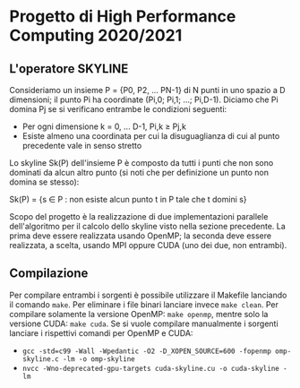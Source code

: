 # Progetto di High Performance Computing 2020/2021

## L'operatore SKYLINE
Consideriamo un insieme P = {P0, P2, ... PN-1} di N punti in uno spazio a D dimensioni; il punto Pi
ha coordinate (Pi,0; Pi,1; ...; Pi,D-1). Diciamo che Pi domina Pj se si verificano entrambe le
condizioni seguenti:
- Per ogni dimensione k = 0, ... D-1, Pi,k ≥ Pj,k
- Esiste almeno una coordinata per cui la disuguaglianza di cui al punto precedente vale in
senso stretto

Lo skyline Sk(P) dell'insieme P è composto da tutti i punti che non sono dominati da alcun altro
punto (si noti che per definizione un punto non domina se stesso):

Sk(P) = {s ∈ P : non esiste alcun punto t in P tale che t domini s}

Scopo del progetto è la realizzazione di due implementazioni parallele dell'algoritmo per il calcolo
dello skyline visto nella sezione precedente. La prima deve essere realizzata usando OpenMP; la
seconda deve essere realizzata, a scelta, usando MPI oppure CUDA (uno dei due, non entrambi).

## Compilazione

Per compilare entrambi i sorgenti è possibile utilizzare il Makefile lanciando il comando ``` make ```.
Per eliminare i file binari lanciare invece ``` make clean ```.
Per compilare solamente la versione OpenMP: ``` make openmp ```, mentre solo la versione CUDA: ``` make cuda ```.
Se si vuole compilare manualmente i sorgenti lanciare i rispettivi comandi per OpenMP e CUDA:

- ``` gcc -std=c99 -Wall -Wpedantic -O2 -D_XOPEN_SOURCE=600 -fopenmp omp-skyline.c -lm -o omp-skyline ```
- ``` nvcc -Wno-deprecated-gpu-targets cuda-skyline.cu -o cuda-skyline -lm ```
